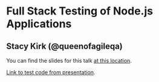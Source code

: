 # Full Stack Testing of Node.js Applications
## Stacy Kirk (@queenofagileqa)

You can find the slides for this talk [at this location](http://slides.com/qualityworks/deck-8/fullscreen).

[Link to test code from presentation](https://github.com/QualityWorksCG/qualityworks-full-stack-testing.git).